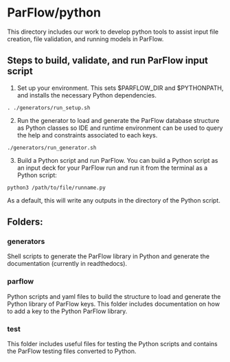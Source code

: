 # ParFlow/python

This directory includes our work to develop python tools to assist input file
creation, file validation, and running models in ParFlow.

## Steps to build, validate, and run ParFlow input script

1. Set up your environment. This sets $PARFLOW_DIR and $PYTHONPATH, and installs the necessary Python
dependencies.
```
. ./generators/run_setup.sh
```

2. Run the generator to load and generate the ParFlow
database structure as Python classes so IDE and runtime environment can
be used to query the help and constraints associated to each keys.
```
./generators/run_generator.sh
```
3. Build a Python script and run ParFlow. You can build a Python script as an
input deck for your ParFlow run and run it from the terminal as a Python script:
```
python3 /path/to/file/runname.py
```
As a default, this will write any outputs in the directory of the Python script.

## Folders:

### generators

Shell scripts to generate the ParFlow library in Python and generate the documentation (currently in readthedocs).

### parflow

Python scripts and yaml files to build the structure to load and generate the Python library of ParFlow keys. This
folder includes documentation on how to add a key to the Python ParFlow library.

### test

This folder includes useful files for testing the Python scripts and contains the ParFlow testing files converted
to Python. 
